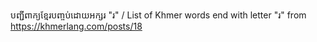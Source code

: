 បញ្ជីពាក្យខ្មែរបញ្ចប់ដោយអក្សរ "រ" / List of Khmer words end with letter "រ"
from https://khmerlang.com/posts/18
